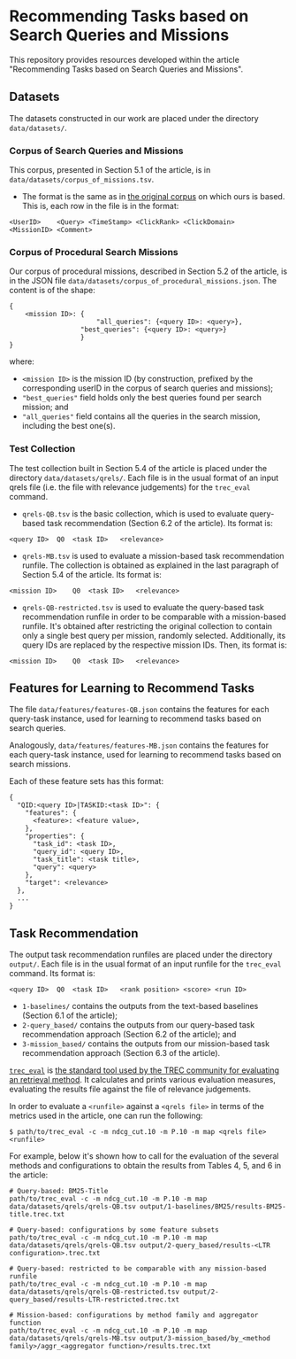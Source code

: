 # Recommending Tasks based on Search Queries and Missions

This repository provides resources developed within the article "Recommending Tasks based on Search Queries and Missions".


## Datasets

The datasets constructed in our work are placed under the directory `data/datasets/`.


### Corpus of Search Queries and Missions

This corpus, presented in Section 5.1 of the article, is in `data/datasets/corpus_of_missions.tsv`.

 - The format is the same as in [the original corpus](https://webis.de/data/webis-smc-12.html) on which ours is based. This is, each row in the file is in the format:

```
<UserID>	<Query>	<TimeStamp>	<ClickRank>	<ClickDomain>	<MissionID>	<Comment>
```


### Corpus of Procedural Search Missions

Our corpus of procedural missions, described in Section 5.2 of the article, is in the JSON file `data/datasets/corpus_of_procedural_missions.json`. The content is of the shape:

```
{
    <mission ID>: {
                      "all_queries": {<query ID>: <query>},
	              "best_queries": {<query ID>: <query>}
	              }
}
```

where:

  - `<mission ID>` is the mission ID (by construction, prefixed by the corresponding userID in the corpus of search queries and missions);
  - `"best_queries"` field holds only the best queries found per search mission; and
  - `"all_queries"` field contains all the queries in the search mission, including the best one(s).


### Test Collection

The test collection built in Section 5.4 of the article is placed under the directory `data/datasets/qrels/`. Each file is in the usual format of an input qrels file (i.e. the file with relevance judgements) for the `trec_eval` command.

- `qrels-QB.tsv` is the basic collection, which is used to evaluate query-based task recommendation (Section 6.2 of the article). Its format is:

```
<query ID>	Q0	<task ID>	<relevance>
```

- `qrels-MB.tsv` is used to evaluate a mission-based task recommendation runfile. The collection is obtained as explained in the last paragraph of Section 5.4 of the article. Its format is:

```
<mission ID>	Q0	<task ID>	<relevance>
```

- `qrels-QB-restricted.tsv` is used to evaluate the query-based task recommendation runfile in order to be comparable with a mission-based runfile. It's obtained after restricting the original collection to contain only a single best query per mission, randomly selected. Additionally, its query IDs are replaced by the respective mission IDs. Then, its format is:

```
<mission ID>	Q0	<task ID>	<relevance>
```


## Features for Learning to Recommend Tasks

The file `data/features/features-QB.json` contains the features for each query-task instance, used for learning to recommend tasks based on search queries.

Analogously, `data/features/features-MB.json` contains the features for each query-task instance, used for learning to recommend tasks based on search missions.

Each of these feature sets has this format:

```
{
  "QID:<query ID>|TASKID:<task ID>": {
    "features": {
      <feature>: <feature value>,
    },
    "properties": {
      "task_id": <task ID>,
      "query_id": <query ID>,
      "task_title": <task title>,
      "query": <query>
    },
    "target": <relevance>
  },
  ...
}
```


## Task Recommendation

The output task recommendation runfiles are placed under the directory `output/`. Each file is in the usual format of an input runfile for the `trec_eval` command. Its format is:

```
<query ID>	Q0	<task ID>	<rank position>	<score>	<run ID>
```

- `1-baselines/` contains the outputs from the text-based baselines (Section 6.1 of the article);
- `2-query_based/` contains the outputs from our query-based task recommendation approach (Section 6.2 of the article); and
- `3-mission_based/` contains the outputs from our mission-based task recommendation approach (Section 6.3 of the article).

[`trec_eval`](https://trec.nist.gov/trec_eval/) is [the standard tool used by the TREC community for
evaluating an retrieval method](https://www-nlpir.nist.gov/projects/trecvid/trecvid.tools/trec_eval_video/A.README). It calculates and prints various evaluation measures, evaluating the results file against the file of relevance judgements.

In order to evaluate a `<runfile>` against a `<qrels file>` in terms of the metrics used in the article, one can run the following:

```
$ path/to/trec_eval -c -m ndcg_cut.10 -m P.10 -m map <qrels file> <runfile>
```

For example, below it's shown how to call for the evaluation of the several methods and configurations to obtain the results from Tables 4, 5, and 6 in the article:

```
# Query-based: BM25-Title
path/to/trec_eval -c -m ndcg_cut.10 -m P.10 -m map data/datasets/qrels/qrels-QB.tsv output/1-baselines/BM25/results-BM25-title.trec.txt

# Query-based: configurations by some feature subsets
path/to/trec_eval -c -m ndcg_cut.10 -m P.10 -m map data/datasets/qrels/qrels-QB.tsv output/2-query_based/results-<LTR configuration>.trec.txt

# Query-based: restricted to be comparable with any mission-based runfile
path/to/trec_eval -c -m ndcg_cut.10 -m P.10 -m map data/datasets/qrels/qrels-QB-restricted.tsv output/2-query_based/results-LTR-restricted.trec.txt 

# Mission-based: configurations by method family and aggregator function
path/to/trec_eval -c -m ndcg_cut.10 -m P.10 -m map data/datasets/qrels/qrels-MB.tsv output/3-mission_based/by_<method family>/aggr_<aggregator function>/results.trec.txt
```

